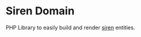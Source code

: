 # Siren Domain

PHP Library to easily build and render [siren][1] entities.

[1]: https://github.com/kevinswiber/siren "Siren: a hypermedia specification for representing entities"
